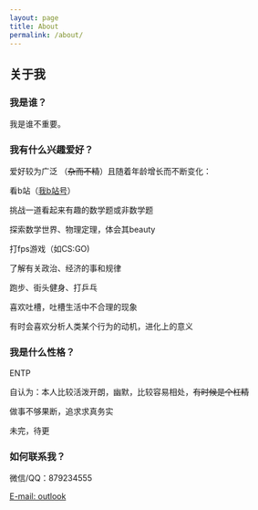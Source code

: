 ```yaml
---
layout: page
title: About
permalink: /about/
---
```


## 关于我

### 我是谁？

我是谁不重要。

### 我有什么兴趣爱好？

爱好较为广泛 （~~杂而不精~~）且随着年龄增长而不断变化：

看b站（[我b站号](https://space.bilibili.com/694362928)）

挑战一道看起来有趣的数学题或非数学题

探索数学世界、物理定理，体会其beauty

打fps游戏（如CS:GO)

了解有关政治、经济的事和规律

跑步、街头健身、打乒乓

喜欢吐槽，吐槽生活中不合理的现象

有时会喜欢分析人类某个行为的动机，进化上的意义

### 我是什么性格？
ENTP

自认为：本人比较活泼开朗，幽默，比较容易相处，~~有时候是个杠精~~

做事不够果断，追求求真务实

未完，待更

### 如何联系我？

微信/QQ：879234555

[E-mail: outlook](mailto:jielosc@outlook.com)

